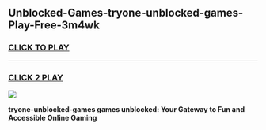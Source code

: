 
## Unblocked-Games-tryone-unblocked-games-Play-Free-3m4wk
<h3>
<a href="https://premium76.site?title=tryone-unblocked-games&ref=18A1">CLICK TO PLAY</a></h3>
<hr>

<h3>
<a href="https://premium76.site?title=tryone-unblocked-games&ref=18A1">CLICK 2 PLAY</a>
  
</h3>

<a href="https://premium76.site?title=tryone-unblocked-games&ref=18A1"><img src="https://clearcache.store/games.png"></a>


**tryone-unblocked-games games unblocked: Your Gateway to Fun and Accessible Online Gaming**
